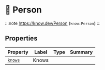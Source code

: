 # 🧑 Person

:::note
https://know.dev/Person
(`know:Person`)
:::

## Properties

| Property  | Label | Type | Summary |
| --------- | ----- | ---- | ------- |
| [`knows`] | Knows |      |         |

[`knows`]: /knows
